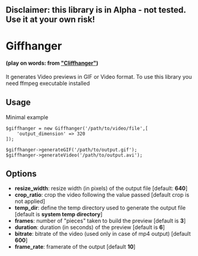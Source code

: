 ## Disclaimer: this library is in Alpha - not tested. Use it at your own risk!

# Giffhanger
#### (play on words: from ["Cliffhanger"](https://en.wikipedia.org/wiki/Cliffhanger))
It generates Video previews in GIF or Video format.
To use this library you need ffmpeg executable installed

## Usage
Minimal example
```
$giffhanger = new Giffhanger('/path/to/video/file',[
    'output_dimension' => 320
]);

$giffhanger->generateGIF('/path/to/output.gif');
$giffhanger->generateVideo('/path/to/output.avi');
```

## Options
- **resize_width**: resize width (in pixels) of the output file [default: **640**]
- **crop_ratio**: crop the video following the value passed [default crop is not applied]
- **temp_dir**: define the temp directory used to generate the output file [default is **system temp directory**]
- **frames**: number of "pieces" taken to build the preview [default is **3**]
- **duration**: duration (in seconds) of the preview [default is **6**]
- **bitrate**: bitrate of the video (used only in case of mp4 output) [default **600**]
- **frame_rate**: framerate of the output [default **10**]
